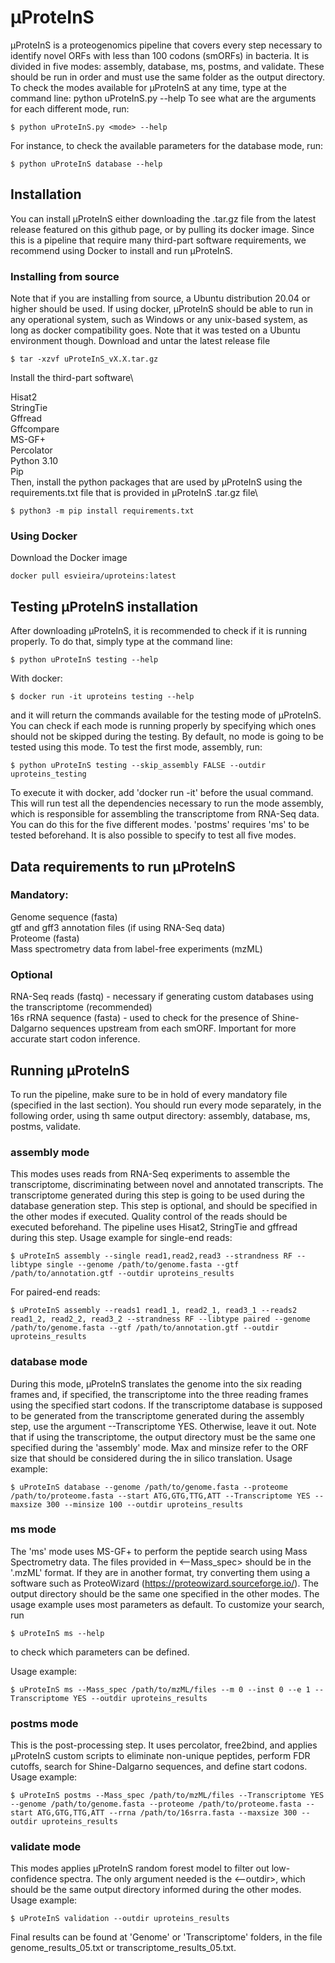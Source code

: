 # µProteInS

µProteInS is a proteogenomics pipeline that covers every step necessary to identify novel ORFs with less than 100 codons (smORFs) in bacteria. It is divided in five modes: assembly, database, ms, postms, and validate. These should be run in order and must use the same folder as the output directory. 
To check the modes available for µProteInS at any time, type at the command line:
python uProteInS.py --help
To see what are the arguments for each different mode, run:
```
$ python uProteInS.py <mode> --help
```
  For instance, to check the available parameters for the database mode, run:
 ```
$ python uProteInS database --help
 ```
 ## Installation
 You can install µProteInS either downloading the .tar.gz file from the latest release featured on this github page, or by pulling its docker image. Since this is a pipeline that require many third-part software requirements, we recommend using Docker to install and run µProteInS.
 ### Installing from source
 Note that if you are installing from source, a Ubuntu distribution 20.04 or higher should be used. If using docker, µProteInS should be able to run in any operational system, such as Windows or any unix-based system, as long as docker compatibility goes. Note that it was tested on a Ubuntu environment though.
 Download and untar the latest release file 
 ```
 $ tar -xzvf uProteInS_vX.X.tar.gz
 ```
 Install the third-part software\
 
 Hisat2\
 StringTie\
 Gffread\
 Gffcompare\
 MS-GF+\
 Percolator\
 Python 3.10\
 Pip\
 Then, install the python packages that are used by µProteInS using the requirements.txt file that is provided in µProteInS .tar.gz file\
 ```
 $ python3 -m pip install requirements.txt
 ```
 ### Using Docker
 Download the Docker image
 ```
 docker pull esvieira/uproteins:latest
 ```
 
 ## Testing µProteInS installation
 
 After downloading µProteInS, it is recommended to check if it is running properly. To do that, simply type at the command line:
 ```
 $ python uProteInS testing --help
 ```
 With docker:
 ```
 $ docker run -it uproteins testing --help
 ```
 and it will return the commands available for the testing mode of µProteInS. You can check if each mode is running properly by specifying which ones should not be skipped during the testing. By default, no mode is going to be tested using this mode. To test the first mode, assembly, run:
 ```
 $ python uProteInS testing --skip_assembly FALSE --outdir uproteins_testing
 ```
 To execute it with docker, add 'docker run -it' before the usual command.
  This will run test all the dependencies necessary to run the mode assembly, which is responsible for assembling the transcriptome from RNA-Seq data. You can do this for the five different modes. 'postms' requires 'ms' to be tested beforehand. It is also possible to specify to test all five modes.
  
  ## Data requirements to run µProteInS
  ### Mandatory:
  Genome sequence (fasta)\
  gtf and gff3 annotation files (if using RNA-Seq data)\
  Proteome (fasta)\
  Mass spectrometry data from label-free experiments (mzML)
  ### Optional
  RNA-Seq reads (fastq) - necessary if generating custom databases using the transcriptome (recommended)\
  16s rRNA sequence (fasta) - used to check for the presence of Shine-Dalgarno sequences upstream from each smORF. Important for more accurate start codon inference.
  
  ## Running µProteInS
  To run the pipeline, make sure to be in hold of every mandatory file (specified in the last section). You should run every mode separately, in the following order, using th same output directory: assembly, database, ms, postms, validate.

  ### assembly mode
  This modes uses reads from RNA-Seq experiments to assemble the transcriptome, discriminating between novel and annotated transcripts. The transcriptome generated during this step is going to be used during the database generation step. This step is optional, and should be specified in the other modes if executed. Quality control of the reads should be executed beforehand. The pipeline uses Hisat2, StringTie and gffread during this step.
  Usage example for single-end reads:
  ```
  $ uProteInS assembly --single read1,read2,read3 --strandness RF --libtype single --genome /path/to/genome.fasta --gtf /path/to/annotation.gtf --outdir uproteins_results
  ```
  For paired-end reads:
  ```
  $ uProteInS assembly --reads1 read1_1, read2_1, read3_1 --reads2 read1_2, read2_2, read3_2 --strandness RF --libtype paired --genome /path/to/genome.fasta --gtf /path/to/annotation.gtf --outdir uproteins_results
  ```
  ### database mode
  During this mode, µProteInS translates the genome into the six reading frames and, if specified, the transcriptome into the three reading frames using the specified start codons. If the transcriptome database is supposed to be generated from the transcriptome generated during the assembly step, use the argument --Transcriptome YES. Otherwise, leave it out. Note that if using the transcriptome, the output directory must be the same one specified during the 'assembly' mode. Max and minsize refer to the ORF size that should be considered during the in silico translation.
  Usage example:
  ```
  $ uProteInS database --genome /path/to/genome.fasta --proteome /path/to/proteome.fasta --start ATG,GTG,TTG,ATT --Transcriptome YES --maxsize 300 --minsize 100 --outdir uproteins_results
  ```
  
  ### ms mode
  The 'ms' mode uses MS-GF+ to perform the peptide search using Mass Spectrometry data. The files provided in <--Mass_spec> should be in the '.mzML' format. If they are in another format, try converting them using a software such as ProteoWizard (https://proteowizard.sourceforge.io/). The output directory should be the same one specified in the other modes. The usage example uses most parameters as default. To customize your search, run 
  ```
  $ uProteInS ms --help
  ```
  to check which parameters can be defined.
  
  Usage example:
  ```
  $ uProteInS ms --Mass_spec /path/to/mzML/files --m 0 --inst 0 --e 1 --Transcriptome YES --outdir uproteins_results
  ```
  
  ### postms mode
  This is the post-processing step. It uses percolator, free2bind, and applies µProteInS custom scripts to eliminate non-unique peptides, perform FDR cutoffs, search for Shine-Dalgarno sequences, and define start codons. 
  Usage example:
  ```
  $ uProteInS postms --Mass_spec /path/to/mzML/files --Transcriptome YES --genome /path/to/genome.fasta --proteome /path/to/proteome.fasta --start ATG,GTG,TTG,ATT --rrna /path/to/16srra.fasta --maxsize 300 --outdir uproteins_results
  ```
  
  ### validate mode
  This modes applies µProteInS random forest model to filter out low-confidence spectra. The only argument needed is the <--outdir>, which should be the same output directory informed during the other modes.
  Usage example:
  ```
  $ uProteInS validation --outdir uproteins_results
  ```
  
  Final results can be found at 'Genome' or 'Transcriptome' folders, in the file genome_results_05.txt or transcriptome_results_05.txt. 
  
  
  
